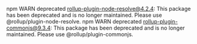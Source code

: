 npm WARN deprecated rollup-plugin-node-resolve@4.2.4: This package has been deprecated and is no longer maintained. Please use @rollup/plugin-node-resolve.
npm WARN deprecated rollup-plugin-commonjs@9.3.4: This package has been deprecated and is no longer maintained. Please use @rollup/plugin-commonjs.
